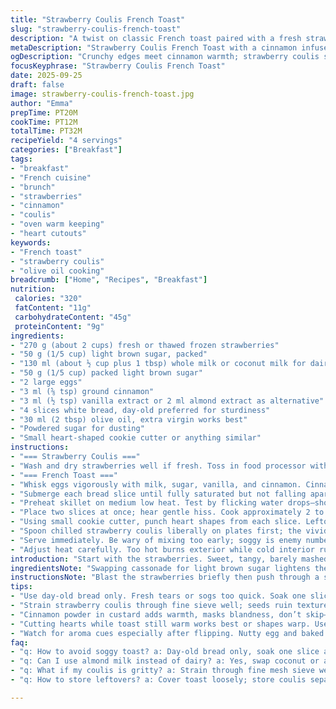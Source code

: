 ```yaml
---
title: "Strawberry Coulis French Toast"
slug: "strawberry-coulis-french-toast"
description: "A twist on classic French toast paired with a fresh strawberry coulis. Uses light brown sugar instead of cassonade for a subtle molasses note. Eggs and milk mix infused with cinnamon powder for extra warmth. Cook time slightly adjusted to get those golden crispy edges while keeping the inside tender. The strawberry coulis strained to remove gritty seeds ensures a velvet finish. Finished with powdered sugar dusting and little heart-shaped cutouts to add charm. Butter swapped for olive oil for a savory depth. Offers tips on avoiding soggy bread, recognizing doneness by scent and texture, plus ingredient substitutes like coconut milk or almond extract to play with flavors. Vintage technique meets modern tweaks and a few personal hacks."
metaDescription: "Strawberry Coulis French Toast with a cinnamon infused custard and smooth seeded coulis. Olive oil crisp edges, heart cutouts, and powdered sugar dusting tip off textures."
ogDescription: "Crunchy edges meet cinnamon warmth; strawberry coulis strained for silky finish. Olive oil swap, day-old bread, heart cut shapes. Watch timing by scent and crackle."
focusKeyphrase: "Strawberry Coulis French Toast"
date: 2025-09-25
draft: false
image: strawberry-coulis-french-toast.jpg
author: "Emma"
prepTime: PT20M
cookTime: PT12M
totalTime: PT32M
recipeYield: "4 servings"
categories: ["Breakfast"]
tags:
- "breakfast"
- "French cuisine"
- "brunch"
- "strawberries"
- "cinnamon"
- "coulis"
- "oven warm keeping"
- "heart cutouts"
keywords:
- "French toast"
- "strawberry coulis"
- "olive oil cooking"
breadcrumb: ["Home", "Recipes", "Breakfast"]
nutrition: 
 calories: "320"
 fatContent: "11g"
 carbohydrateContent: "45g"
 proteinContent: "9g"
ingredients:
- "270 g (about 2 cups) fresh or thawed frozen strawberries"
- "50 g (1/5 cup) light brown sugar, packed"
- "130 ml (about ½ cup plus 1 tbsp) whole milk or coconut milk for dairy-free"
- "50 g (1/5 cup) packed light brown sugar"
- "2 large eggs"
- "3 ml (⅝ tsp) ground cinnamon"
- "3 ml (½ tsp) vanilla extract or 2 ml almond extract as alternative"
- "4 slices white bread, day-old preferred for sturdiness"
- "30 ml (2 tbsp) olive oil, extra virgin works best"
- "Powdered sugar for dusting"
- "Small heart-shaped cookie cutter or anything similar"
instructions:
- "=== Strawberry Coulis ==="
- "Wash and dry strawberries well if fresh. Toss in food processor with brown sugar. Blitz until smooth. The sound shifts from chunky to slick puree. Pour through fine mesh sieve pressing down with spatula to catch seeds, prevent gritty mouthfeel. Chill. Concentrated aroma builds while resting."
- "=== French Toast ==="
- "Whisk eggs vigorously with milk, sugar, vanilla, and cinnamon. Cinnamon helps mask any blandness and adds warmth—don't skip. It smells faintly spicy; that'll deepen once on the griddle. If mixture looks curdled, keep whisking; smoothness ensures good coating."
- "Submerge each bread slice until fully saturated but not falling apart. Day-old bread resists sogginess; fresh bread turns mushy fast. Let excess drip; soggy causes limp toast, no good."
- "Preheat skillet on medium low heat. Test by flicking water drops—should sizzle gently, not spit furiously. Add olive oil, swirling to coat evenly. Butter burns quickly; olive oil heats steadier, adds subtle earthiness."
- "Place two slices at once; hear gentle hiss. Cook approximately 2 to 3 minutes per side or until golden brown with crisp edges. Flip carefully with thin spatula; saggy bread tears easily. Smell must be fragrant—nutty, sweet, cinnamon perfume. Texture firm but yielding indicates ready. Transfer to warm oven at 95 C (200 F) to keep warm without drying out."
- "Using small cookie cutter, punch heart shapes from each slice. Leftover bits snack-worthy. Dust all with powdered sugar; visually sharp contrast, subtle sweetness. This step is all about presentation and fun."
- "Spoon chilled strawberry coulis liberally on plates first; the vivid red shines beneath the toast adding juicy acidity to every bite. Garnish optional with fresh mint for freshness."
- "Serve immediately. Be wary of mixing too early; soggy is enemy number one. For dairy-free swaps, coconut milk and olive oil work best. Almond extract swaps for vanilla for nuttier notes. Bread substitutions like brioche or challah possible but soak times shorten."
- "Adjust heat carefully. Too hot burns exterior while cold interior ruins texture. Practice listening; listen for a subtle crackle and smell that tells story. The softness of bread restrained by crisp shell is the holy grail here."
introduction: "Start with the strawberries. Sweet, tangy, barely mashed to avoid over-processing seeds. This coulis is key; makes all the difference visually and taste-wise. I learned quickly that skipping the sieve leaves gritty mouthfeel—a small detail but huge payoff. Meanwhile, the custard bath gets a sprinkle of cinnamon, borrowed from my grandmother’s spice rack. More than just taste, it signals ‘breakfast comfort’ with its warm scent. Olive oil replaces butter; yes I’m aware it’s unconventional for French toast but hear me out. Butter scorches fast, olive oil holds steady giving a crisp edge without burning. Dip that day-old bread fully but not too long or it fights back in the pan—too soggy breaks, too dry scores nothing. The heart cut-out step came after some kids’ brunch experiments—surprise factor. Finish with frozen powdered sugar snowing the plate and a splash of ruby coulis underfoot. It’s a vivid, rustic plate begging to be torn apart. Caution though timing matters here, miss the cues on heat or soak and it’s a soggy, greasy plate. Watch carefully, listen closely, smell deeply."
ingredientsNote: "Swapping cassonade for light brown sugar lightens the overall molasses tone without losing complexity. The cinnamon isn’t traditional but stabilizes the custard flavor, gives it warmth. Vanilla can be played with; almond extract adds unexpected nuttiness, great for variety. Milk can be full-fat or try coconut milk for creaminess without dairy. Day-old bread is a must, stale slices soak better without collapsing—avoid fresh supermarket white bread. Olive oil replaces butter for a longer cooking window and clean crisp finish; use a mild, good quality one to avoid off-flavors. Strawberries fresh or frozen; frozen works in a pinch but thaw and drain well to avoid watery coulis. Sifting out the seeds, a tedious step, is worth the effort for silky texture. If pressed for time, blending longer but watch seeds if using food processor directs to strained coulis. Small cookie cutters add whimsy and are optional but elevate presentation. Powdered sugar dusting is simple, a classic contrast—don’t skip."
instructionsNote: "Blast the strawberries briefly then push through a sieve; texture changes are visible and the aroma sharpens—watch that. The custard mix is the soaking agent; whisk hard for homogeneity. The slightest unevenness leads to patches of undercooked egg—gross. Soak bread one slice at a time to avoid over-saturation. Day-old bread holds up best; fresh bread tears. Medium-low heat is crucial; too high sears the outside while leaving the middle raw. Olive oil heats with a subtle shimmer, not smoke; that's your sign. Flip carefully with a thin spatula, bread can tear. After two slices, warm oven to keep heat steady without drying out—important for sequence. Heart cutting is final flair; use a sharp cutter, cut straight down, repeat quickly while bread still warm. When plating, coulis goes first—watery residue can spill, so use a spoon not ladle. The overall timing is flexible but watch cues: sizzle sound quiets, color deepens. If burnt, lower heat; if pale and limp, increase slightly. Use smell as touchstone—nutty egg aroma combined with cinnamon signals readiness."
tips:
- "Use day-old bread only. Fresh tears or sogs too quick. Soak one slice at a time. Watch edges for crisping, not color alone. Heat medium low; listen for soft sizzle, not spit. Olive oil heats steady, no smoke. Butter scorches fast, dumping taste. Flip gently or bread tears apart. Oven holding temp at 95 C crucial to keep warmth without drying or toughening. Timing here beats guesswork."
- "Strain strawberry coulis through fine sieve well; seeds ruin texture but blending long also breaks seeds, so balance. Chill if possible, aroma thickens on rest. Pour first on plate before toast; watery spills else. Alternate vanilla with almond extract for nuttier notes. Coconut milk works as creamy dairy-free swap here but watch soak time, it changes slightly."
- "Cinnamon powder in custard adds warmth, masks blandness, don’t skip—it’s subtle but crucial. Whisk eggs, sugar, cinnamon, milk thoroughly to avoid curdles or uneven cooking patches. Mix until satin smooth, no separation. Smell cinnamon rising means custard is right. If mixture looks broken, keep whisking; it recovers but don’t rush dunking bread."
- "Cutting hearts while toast still warm works best or shapes warp. Use sharp edges, press straight down quick. Makes fun but also quick to do before sugar dusting. Leftover bits not wasted—snack on them. Dust powdered sugar right before serving to keep snow effect. Delay and sugar melts or clumps, losing contrast. Presentation a quick last step but sets tone."
- "Watch for aroma cues especially after flipping. Nutty egg and baked cinnamon scent signals done. If smell missing, edges might be pale or undercooked. Texture check surface: firm but yielding, crisp edges, soft center. If burnt, dial heat lower. If limp and pale, slightly up heat. Listen too—crackle fades as moisture escapes fully. Adjust throughout, sensory cues over clock."
faq:
- "q: How to avoid soggy toast? a: Day-old bread only, soak one slice at a time. Don’t drown it; excess drips off. Watch heat medium low, sizzle gentle not spit. Flip carefully to prevent tearing. Oven holding warm helps finish without sogging. Timing and texture signals vital here."
- "q: Can I use almond milk instead of dairy? a: Yes, swap coconut or almond milk works but both shift soak time; test quickly. Maybe thicken mixture slightly with less liquid. Flavor shifts subtle but noticeable. Almond extract replaces vanilla for nuttiness. Olive oil stays best over butter for crisp edges with these swaps."
- "q: What if my coulis is gritty? a: Strain through fine mesh sieve well. Overblend seeds break down tough skins, underblend leaves chunks. Chill after straining to thicken aroma and smooth texture. If pressed for time, longer blend but high risk gritty bits. Patience pays off here; tweak consistency by trial."
- "q: How to store leftovers? a: Cover toast loosely; store coulis separately refrigerated. Warm toast in low oven to revive edges before serving. Don’t microwave covered toast—it steams, loses crisp. Coulis can keep a couple days sealed tight. Reheat gently or serve cold; acidity balances richness even cold."

---
```

